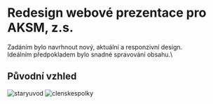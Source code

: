 # Redesign webové prezentace pro AKSM, z.s.

Zadáním bylo navrhnout nový, aktuální a responzivní design.\
Ideálním předpokladem bylo snadné spravování obsahu.\

## Původní vzhled
![staryuvod](https://user-images.githubusercontent.com/38280702/147887845-b1283302-67bf-42f3-9e11-7916de04bbbc.png)
![clenskespolky](https://user-images.githubusercontent.com/38280702/147887844-ddc216dc-dd9a-41b4-b1c2-b4252e1e3adb.png)
